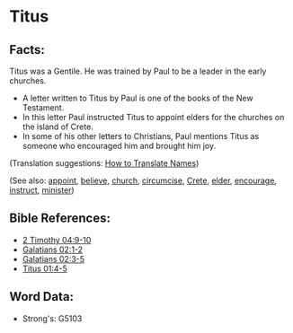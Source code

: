 # Titus #

## Facts: ##

Titus was a Gentile. He was trained by Paul to be a leader in the early churches.

* A letter written to Titus by Paul is one of the books of the New Testament.
* In this letter Paul instructed Titus to appoint elders for the churches on the island of Crete.
* In some of his other letters to Christians, Paul mentions Titus as someone who encouraged him and brought him joy.

(Translation suggestions: [How to Translate Names](rc://en/ta/man/translate/translate-names))

(See also: [appoint](../kt/appoint.md), [believe](../kt/believe.md), [church](../kt/church.md), [circumcise](../kt/circumcise.md), [Crete](../names/crete.md), [elder](../other/elder.md), [encourage](../other/courage.md), [instruct](../other/instruct.md), [minister](../kt/minister.md))

## Bible References: ##

* [2 Timothy 04:9-10](rc://en/tn/help/2ti/04/09)
* [Galatians 02:1-2](rc://en/tn/help/gal/02/01)
* [Galatians 02:3-5](rc://en/tn/help/gal/02/03)
* [Titus 01:4-5](rc://en/tn/help/tit/01/04)

## Word Data: ##

* Strong's: G5103
